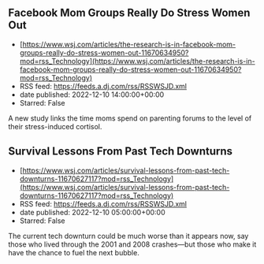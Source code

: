 ## Facebook Mom Groups Really Do Stress Women Out
 - [https://www.wsj.com/articles/the-research-is-in-facebook-mom-groups-really-do-stress-women-out-11670634950?mod=rss_Technology](https://www.wsj.com/articles/the-research-is-in-facebook-mom-groups-really-do-stress-women-out-11670634950?mod=rss_Technology)
 - RSS feed: https://feeds.a.dj.com/rss/RSSWSJD.xml
 - date published: 2022-12-10 14:00:00+00:00
 - Starred: False

A new study links the time moms spend on parenting forums to the level of their stress-induced cortisol.

## Survival Lessons From Past Tech Downturns
 - [https://www.wsj.com/articles/survival-lessons-from-past-tech-downturns-11670627117?mod=rss_Technology](https://www.wsj.com/articles/survival-lessons-from-past-tech-downturns-11670627117?mod=rss_Technology)
 - RSS feed: https://feeds.a.dj.com/rss/RSSWSJD.xml
 - date published: 2022-12-10 05:00:00+00:00
 - Starred: False

The current tech downturn could be much worse than it appears now, say those who lived through the 2001 and 2008 crashes—but those who make it have the chance to fuel the next bubble.
